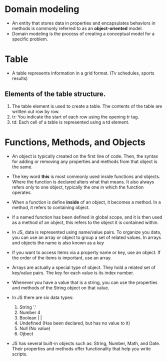 # Domain modeling
 - An entity that stores data in properties and encapsulates behaviors in methods is commonly referred to as an **object-oriented** model.
 - Domain modeling is the process of creating a conceptual model for a specific problem.

 # Table
  - A table represents information in a grid format. (Tv schedules, sports results)
## Elements of the table structure.
 1) The table element is used to create a table. The contents of the table are written out row by row.
 2) tr: You indicate the start of each row using the opening tr tag.
 3) td: Each cell of a table is represented using a td element.

 # Functions, Methods, and Objects
  - An object is typically created on the first line of code. Then, the syntax for adding or removing any properties and methods from that object is the same.
  - The key word **this** is most commonly used inside functions and objects. Where the function is declared alters what that means. It also always refers only to one object, typically the one in which the function operates.
  - When a function is define **inside** of an object, it becomes a method. In a method, it refers to containing object.
  - If a named function has been defined in global scope, and it is then used as a method of an object, this refers to the object it is contained within.
  - In JS, data is represented using name/value pairs. To organize you data, you can use an array or object to group a set of related values. In arrays and objects the name is also known as a *key*
  - If you want to access items via a property name or key, use an object. If the order of the items is important, use an array.
  - Arrays are actually a special type of object. They hold a related set of key/value pairs. The key for each value is its index number.
  - Whenever you have a value that is a string, you can use the properties and methods of the String object on that value. 
  - In JS there are six data types:
    1. String '.'
    2. Number 4
    3. Boolean | |
    4. Undefined (Has been declared, but has no value to it)
    5. Null (No value)
    6. Ojbect

 - JS has several built-in objects such as: String, Number, Math, and Date. Their properties and methods offer functionality that help you write scripts.